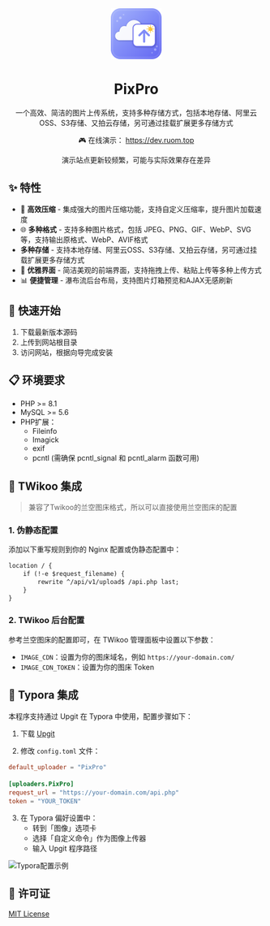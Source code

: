 <div align="center">
    <img src="static/favicon.svg" width="100" height="100">
    <h1>PixPro</h1>
    <p>一个高效、简洁的图片上传系统，支持多种存储方式，包括本地存储、阿里云OSS、S3存储、又拍云存储，另可通过挂载扩展更多存储方式</p>
    <p align="center">🎮 在线演示：
      <a href="https://dev.ruom.top" target="_blank">
        https://dev.ruom.top
      </a>
      <p>演示站点更新较频繁，可能与实际效果存在差异</p>
    </p>
</div>

## ✨ 特性

- 🚀 **高效压缩** - 集成强大的图片压缩功能，支持自定义压缩率，提升图片加载速度
- 🌐 **多种格式** - 支持多种图片格式，包括 JPEG、PNG、GIF、WebP、SVG 等，支持输出原格式、WebP、AVIF格式
-  **多种存储** - 支持本地存储、阿里云OSS、S3存储、又拍云存储，另可通过挂载扩展更多存储方式
- 🎨 **优雅界面** - 简洁美观的前端界面，支持拖拽上传、粘贴上传等多种上传方式
- 📊 **便捷管理** - 瀑布流后台布局，支持图片灯箱预览和AJAX无感刷新

## 🚀 快速开始

1. 下载最新版本源码
2. 上传到网站根目录
3. 访问网站，根据向导完成安装

## 📋 环境要求

- PHP >= 8.1
- MySQL >= 5.6
- PHP扩展：
  - Fileinfo 
  - Imagick
  - exif
  - pcntl (需确保 pcntl_signal 和 pcntl_alarm 函数可用)

## 🔗 TWikoo 集成

> 兼容了Twikoo的兰空图床格式，所以可以直接使用兰空图床的配置

### 1. 伪静态配置

添加以下重写规则到你的 Nginx 配置或伪静态配置中：

```nginx
location / {
    if (!-e $request_filename) {
        rewrite ^/api/v1/upload$ /api.php last;
    }
}
```

### 2. TWikoo 后台配置

参考兰空图床的配置即可，在 TWikoo 管理面板中设置以下参数：

- `IMAGE_CDN`：设置为你的图床域名，例如 `https://your-domain.com/`
- `IMAGE_CDN_TOKEN`：设置为你的图床 Token

## 🔌 Typora 集成

本程序支持通过 Upgit 在 Typora 中使用，配置步骤如下：

1. 下载 [Upgit](https://coobl.lanzouq.com/i5ZZ82ohf8sf)

2. 修改 `config.toml` 文件：

```toml
default_uploader = "PixPro"

[uploaders.PixPro]
request_url = "https://your-domain.com/api.php"
token = "YOUR_TOKEN"
```

3. 在 Typora 偏好设置中：
   - 转到「图像」选项卡
   - 选择「自定义命令」作为图像上传器
   - 输入 Upgit 程序路径
   
![Typora配置示例](https://cdn.dusays.com/2022/05/459-2.jpg)

## 📝 许可证

[MIT License](LICENSE)